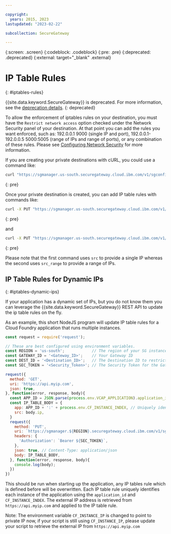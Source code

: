 ```yaml
---

copyright:
  years: 2015, 2023
lastupdated: "2023-02-22"

subcollection: SecureGateway

---
```

{:screen: .screen}
{:codeblock: .codeblock}
{:pre: .pre}
{:deprecated: .deprecated}
{:external: target="_blank" .external}

# IP Table Rules
{: #iptables-rules}

{{site.data.keyword.SecureGateway}} is deprecated. For more information, see the [deprecation details](/docs/SecureGateway?topic=SecureGateway-dep-overview).
{: deprecated}

To allow the enforcement of iptables rules on your destination, you must have the `Restrict network access` option checked under the Network Security panel of your destination.  At that point you can add the rules you want enforced, such as: 192.0.0.1 9000 (single IP and port),  192.0.0.1-192.0.0.5 5000:5005 (range of IPs and range of ports), or any combination of these rules. Please see [Configuring Network Security](/docs/services/SecureGateway?topic=SecureGateway-add-dest#dest-network-security) for more information.

If you are creating your private destinations with cURL, you could use a command like:

```sh
curl "https://sgmanager.us-south.securegateway.cloud.ibm.com/v1/sgconfig/<gateway_id>/destinations" -H "Authorization: Bearer <security_token>" -H "Content-type: application/json" -d '{"desc":"My Private Destination","ip":"1.1.1.1","port":8000,"private":true}'
```
{: pre}

Once your private destination is created, you can add IP table rules with commands like:

```sh
curl -X PUT "https://sgmanager.us-south.securegateway.cloud.ibm.com/v1/sgconfig/<gateway_id>/destinations/<destination_id>/ipTableRule" -H "Authorization: Bearer <security_token>" -H "Content-type: application/json" -d '{"src":"192.0.0.1","spt":"9000"}' -k
```
{: pre}

and

```sh
curl -X PUT "https://sgmanager.us-south.securegateway.cloud.ibm.com/v1/sgconfig/<gateway_id>/destinations/<destination_id>/ipTableRule" -H "Authorization: Bearer <security_token>" -H "Content-type: application/json" -d '{"src_range":"192.0.0.1-192.0.0.5","spt":"5000:5005"}' -k
```
{: pre}

Please note that the first command uses `src` to provide a single IP whereas the second uses `src_range` to provide a range of IPs.

## IP Table Rules for Dynamic IPs
{: #iptables-dynamic-ips}

If your application has a dynamic set of IPs, but you do not know them you can leverage the {{site.data.keyword.SecureGateway}} 
REST API to update the ip table rules on the fly.

As an example, this short NodeJS program will update IP table rules for a Cloud Foundry application that runs multiple instances.

```javascript
const request = require('request');

// These are best configured using environment variables.
const REGION = 'us-south';            // The region of your SG instance
const GATEWAY_ID = '<Gateway_ID>';    // Your Gateway ID
const DEST_ID = '<Destination_ID>';   // The Destination ID to restrict access to
const SEC_TOKEN = '<Security_Token>'; // The Security Token for the Gateway

request({
  method: 'GET',
  uri: 'https://api.myip.com',
  json: true,
}, function(error, response, body){
  const APP_ID = JSON.parse(process.env.VCAP_APPLICATION).application_id;
  const IP_TABLE_BODY = {
    app: APP_ID + ':' + process.env.CF_INSTANCE_INDEX, // Uniquely identifies the app and instance for ip table rule
    src: body.ip,
  }
  request({
    method: 'PUT',
    uri: `https://sgmanager.${REGION}.securegateway.cloud.ibm.com/v1/sgconfig/${GATEWAY_ID}/destinations/${DEST_ID}/ipTableRule`,
    headers: {
      'Authorization': `Bearer ${SEC_TOKEN}`,
    },
    json: true, // Content-Type: application/json
    body: IP_TABLE_BODY,
  }, function(error, response, body){
    console.log(body);
  })
})
```

This should be run when starting up the application, any IP tables rule which is defined before will be overwritten. Each IP table rule
uniquely identifies each instance of the application using the `application_id` and `CF_INSTANCE_INDEX`. The external IP address
is retrieved from `https://api.myip.com` and applied to the IP table rule.

Note: The environment variable `CF_INSTANCE_IP` is changed to point to private IP now, if your script is still using `CF_INSTANCE_IP`, please update your script to retrieve the external IP from `https://api.myip.com`
